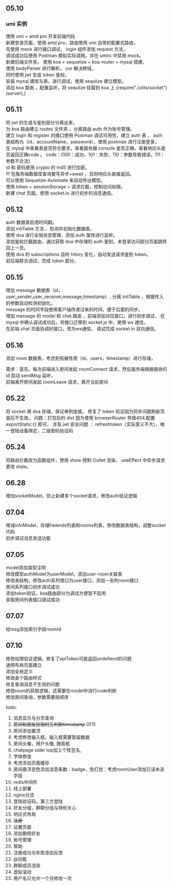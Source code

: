## **05.10**

### umi 实例
使用 umi + antd pro 开发前端代码  
新建登录页面，使用 antd pro，路由使用 umi 自带的配置式路由，  
先使用 mock 进行接口调试， login 组件添加 request 方法，  
调试成功后使用 Postman 模拟实际调用，并在 umirc 中禁用 mock。    
新建后端文件夹， 使用 koa + sequelize + koa-router + mysql 搭建，  
使用 bodyParser 进行解析， cor 解决跨域，   
同时使用 jwt 生成 token 鉴权。  
安装 mysql 建库与表，进行调试，使用 sequlize 建立模型。  
添加 koa 路由 ，配置监听，将 sequlize 挂载到 koa 上 {require("./utils/socket")(server);}  

## **05.11**
将 jwt 的生成与鉴别部分分离出来，  
为 koa 路由建立 routes 文件夹 ，分离路由 auth 作为账号管理。  
建立 login 和 register 的接口使用 Postman 调试可用性，建立 auth 表 ，
auth 表结构为（id，accountName，password），使用 postman 进行注册登录，      
在 mysql 中查看表是否符合要求，查看服务器 console 是否正确，查看响应头是否返回正确code 。
code：{100：成功，101：失败，110：参数导致错误，111：参数不合法}  
id 和 密码使用 crypto 的 md5 进行加密。  
!!! 在服务端数据库查询要写异步+await ，否则响应头直接返回。  
可以使用 Sequelize-Automate 来自动导出模型。  
使用 token + sessionStorage + 请求拦截，控制访问权限。       
新建 chat 页面，使用 socket.io 进行初步的消息通信。

## **05.12**
auth 数据表启用时间戳。  
添加 initTable 方法 ，检测并初始化数据表。  
使用 dva 进行全局状态管理，添加 auth 属性进行监听。  
添加鉴权拦截路由，通过获取 dva 中存储的 auth 鉴别，未登录访问部分页面跳转回上一页。   
使用 dva 的 subscriptions 监听 hitory 变化，自动发送请求鉴别 token。   
前后端联合调试，完成 token 部分。

## **05.15**
增加 message 数据表（id，user_sender,user_receiver,message,timestamp）, 
分离 initTable ，根据传入的参数自动检测初始化。  
message 的时间字段使用客户端传递过来的时间，便于后面的同步。  
增加 message 的 model 和 chat 路由 ，前端添加对应接口，进行初步调试，
在 mysql 中确认调试成功后，将接口迁移到 socket.js 中，使用 ws 通信，  
在前端 chat 页面协调好接口，改为ws通信。
调试完成 socket.io 双向通信。   

## **05.16**
添加 room 数据表，考虑到拓展性用（id，users，timestamp）进行存储，  

需求：首先，每次前端进入房间发起 roomConnect 请求，然后服务端根据接收的 id 启动 sendMsg 监听，  
前端离开房间发起 roomLeave 请求，离开当前房间

## **05.22**
将 socket 用 dva 存储，保证单例连接。
修复了 token 验证因为同步问题刷新页面后不生效。
问题：打包后的 dist 因为使用 browserRouter 导致404,配置 exportStatic:{} 即可。
涉及 jwt 安全问题 ： refreshtoken（实际意义不大），唯一登陆设备绑定，二级密码验证码

## **05.24**
将路由拦截改为函数组件，使用 show 控制 Outlet 渲染， useEffect 中异步请求更改 state。  

## **06.28**
增加socketModel，防止新建多个socket请求，修改auth验证逻辑  

## **07.04**
增减infoModel，存储freiends列表和rooms列表，修改数据表结构，调整socket代码  
初步调试消息发送功能

## **07.05**
model添加类型注明  
修改模型authModel为userModel，添加user-room关联表  
修改表结构，修改auth系列借口为user接口，添加一系列room接口  
房间系列接口初步调试成功  
添加token验证，koa路由部分为调试方便暂不启用  
获取房间列表接口调试成功

## **07.07**
给msg添加索引字段roomId

## **07.10**
修改权限验证逻辑，修复了apiToken可能返回undefiend的问题  
通用布局页面建立  
添加全局定义  
修改各个路由样式  
修复查询消息不生效的问题  
修改room的获取逻辑，还需要在model中进行code判断  
修改房间查询，参数需要按顺序  

todo:
1. 消息显示与分页查询
2. ~~房间和朋友拉取时先判断timestamp~~ 07.11
3. 房间添加置顶
4. 考虑修改输入框，输入框需要暂留数据
5. 房间头像，用户头像, 搜索框
6. chatpage sider top加上个性签名,
7. 字体修改
8. 考虑添加页面缓存      
9. 房间悬浮变色添加消息条数：badge、免打扰：考虑roomUser添加已读未读字段
10. redis中间件
11. 线上部署
12. nginx分流  
13. 登陆验证码，第三方登陆
14. 好友分组，群聊分组与特别关心
15. 响应式布局
16. ~~注册~~
17. 设置页面
18. 添加删除好友
19. 账号管理
20. 帮助
21. 注册成功与失败添加反馈
22. @功能
23. 群聊成员渲染
24. 虚拟滚动
25. 用户名只允许一个月修改一次